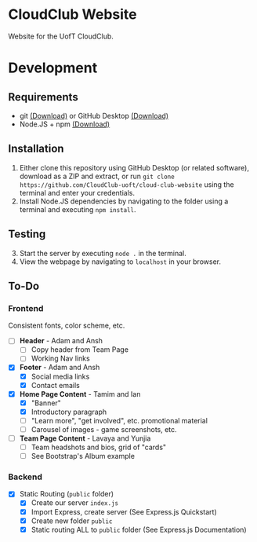 # CloudClub Website
Website for the UofT CloudClub.

# Development

## Requirements

- git [(Download)](https://git-scm.com/downloads) or GitHub Desktop [(Download)](https://desktop.github.com/)
- Node.JS + npm [(Download)](https://nodejs.org/en/download/)

## Installation

1. Either clone this repository using GitHub Desktop (or related software), download as a ZIP and extract, or run `git clone https://github.com/CloudClub-uoft/cloud-club-website` using the terminal and enter your credentials.
2. Install Node.JS dependencies by navigating to the folder using a terminal and executing `npm install`.

## Testing

3. Start the server by executing `node .` in the terminal.
4. View the webpage by navigating to `localhost` in your browser.

## To-Do

### Frontend

Consistent fonts, color scheme, etc.

- [ ] **Header** - Adam and Ansh
  - [ ] Copy header from Team Page
  - [ ] Working Nav links
- [X] **Footer** - Adam and Ansh
  - [X] Social media links
  - [X] Contact emails
- [X] **Home Page Content** - Tamim and Ian
  - [X] "Banner"
  - [X] Introductory paragraph
  - [ ] "Learn more", "get involved", etc. promotional material
  - [ ] Carousel of images - game screenshots, etc.
- [ ] **Team Page Content** - Lavaya and Yunjia
  - [ ] Team headshots and bios, grid of "cards"
  - [ ] See Bootstrap's Album example

### Backend

- [X] Static Routing (`public` folder)
  - [X] Create our server `index.js`
  - [X] Import Express, create server (See Express.js Quickstart)
  - [X] Create new folder `public`
  - [X] Static routing ALL to `public` folder (See Express.js Documentation)
